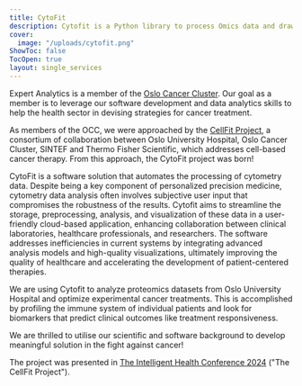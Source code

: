```yaml
---
title: CytoFit
description: Cytofit is a Python library to process Omics data and draw meaningful insights for the development of personalized medical treatments.
cover:
  image: "/uploads/cytofit.png"
ShowToc: false
TocOpen: true
layout: single_services
---
```



Expert Analytics is a member of the [Oslo Cancer Cluster](https://oslocancercluster.no/).
Our goal as a member is to leverage our software development and data analytics skills to help the health sector
in devising strategies for cancer treatment.

As members of the OCC, we were approached by the [CellFit Project](https://cellfitproject.com/), a consortium
of collaboration between Oslo University Hospital, Oslo Cancer Cluster, SINTEF and Thermo Fisher Scientific,
which addresses cell-based cancer therapy. From this approach, the CytoFit project was born!

CytoFit is a software solution that automates the processing of cytometry data.
Despite being a key component of personalized precision medicine, cytometry data analysis often involves
subjective user input that compromises the robustness of the results.
Cytofit aims to streamline the storage, preprocessing, analysis, and visualization of these data in a user-friendly
cloud-based application, enhancing collaboration between clinical laboratories, healthcare professionals, and researchers.
The software addresses inefficiencies in current systems by integrating advanced analysis models and high-quality visualizations,
ultimately improving the quality of healthcare and accelerating the development of patient-centered therapies.

We are using Cytofit to analyze proteomics datasets from Oslo University Hospital and optimize experimental cancer treatments.
This is accomplished by profiling the immune system of individual patients and look for biomarkers that predict
clinical outcomes like treatment responsiveness.

We are thrilled to utilise our scientific and software background to develop meaningful solution in the fight against cancer!

The project was presented in [The Intelligent Health Conference 2024](https://film.oslomet.no/the-intelligent-health-conference-2)
("The CellFit Project").
